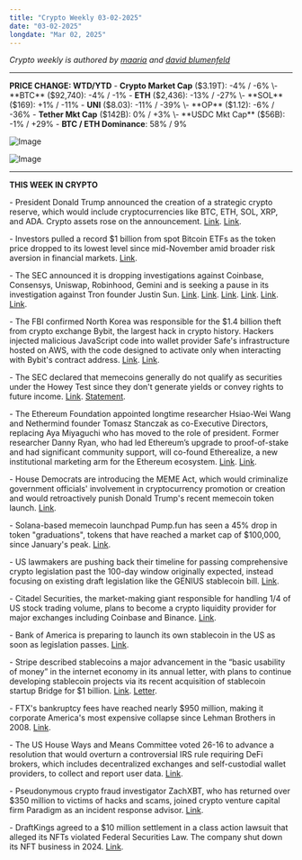 ```yaml
---
title: "Crypto Weekly 03-02-2025"
date: "03-02-2025"
longdate: "Mar 02, 2025"
---
```


*Crypto weekly is authored by [maaria](https://x.com/maariabajwa) and [david blumenfeld](https://x.com/serdave_eth)*

---
**PRICE CHANGE: WTD/YTD**
\- **Crypto Market Cap** ($3.19T): -4% / -6%
\- **BTC** ($92,740): -4% / -1%
\- **ETH** ($2,436): -13% / -27%
\- **SOL** ($169): +1% / -11%
\- **UNI** ($8.03): -11% / -39%
\- **OP** ($1.12): -6% / -36%
\- **Tether Mkt Cap** ($142B): 0% / +3%
\- **USDC Mkt Cap** ($56B): -1% / +29%
\- **BTC / ETH Dominance**: 58% / 9%

![Image](/images/03-02-2025-1.png)

![Image](/images/03-02-2025-2.png)

---
**THIS WEEK IN CRYPTO**

\- President Donald Trump announced the creation of a strategic crypto reserve, which would include cryptocurrencies like BTC, ETH, SOL, XRP, and ADA. Crypto assets rose on the announcement. [Link](https://www.bloomberg.com/news/articles/2025-03-02/bitcoin-jumps-after-trump-pledges-strategic-us-crypto-reserve). [Link](https://www.cnbc.com/2025/03/02/trump-announces-strategic-crypto-reserve-including-bitcoin-solana-xrp-and-more.html).   
  
\- Investors pulled a record $1 billion from spot Bitcoin ETFs as the token price dropped to its lowest level since mid-November amid broader risk aversion in financial markets. [Link](https://www.bloomberg.com/news/articles/2025-02-26/bitcoin-etfs-see-record-1-billion-outflow-qqq-spy-gain).   
  
\- The SEC announced it is dropping investigations against Coinbase, Consensys, Uniswap, Robinhood, Gemini and is seeking a pause in its investigation against Tron founder Justin Sun. [Link](https://decrypt.co/308062/ethereum-consensys-sec-end-lawsuit). [Link](https://www.bloomberg.com/news/articles/2025-02-26/gemini-s-winklevoss-says-sec-closed-investigation-with-no-action). [Link](https://www.bloomberg.com/news/articles/2025-02-26/justin-sun-sec-seek-pause-in-case-against-crypto-entrepreneur). [Link](https://www.bloomberg.com/news/articles/2025-02-25/uniswap-says-the-sec-closes-probe-of-decentralized-finance-firm). [Link](https://www.theblock.co/post/343835/coinbase-case-officially-dropped-by-sec). [Link](https://decrypt.co/307477/sec-ends-robinhood-investigation-with-no-action).   
  
\- The FBI confirmed North Korea was responsible for the $1.4 billion theft from crypto exchange Bybit, the largest hack in crypto history. Hackers injected malicious JavaScript code into wallet provider Safe's infrastructure hosted on AWS, with the code designed to activate only when interacting with Bybit's contract address. [Link](https://decrypt.co/307990/fbi-links-north-korea-to-1-4-billion-bybit-crypto-heist). [Link](https://decrypt.co/307866/how-bybit-hacked-1-4-billion-ethereum).  
  
\- The SEC declared that memecoins generally do not qualify as securities under the Howey Test since they don't generate yields or convey rights to future income. [Link](https://www.theblock.co/post/343863/sec-says-memecoins-arent-securities-but-fraud-still-a-risk). [Statement](https://www.sec.gov/newsroom/speeches-statements/staff-statement-meme-coins#_ftn6).  
  
\- The Ethereum Foundation appointed longtime researcher Hsiao-Wei Wang and Nethermind founder Tomasz Stanczak as co-Executive Directors, replacing Aya Miyaguchi who has moved to the role of president. Former researcher Danny Ryan, who had led Ethereum’s upgrade to proof-of-stake and had significant community support, will co-found Etherealize, a new institutional marketing arm for the Ethereum ecosystem. [Link](https://www.coindesk.com/tech/2025/02/25/ethereum-foundation-s-aya-miyaguchi-leaving-executive-director-role). [Link](https://www.theblock.co/post/344070/ethereum-foundation-appoints-two-co-executive-directors-with-former-ef-researcher-danny-ryan-to-lead-etherealize-marketing-arm).  
  
\- House Democrats are introducing the MEME Act, which would criminalize government officials' involvement in cryptocurrency promotion or creation and would retroactively punish Donald Trump's recent memecoin token launch. [Link](https://decrypt.co/308083/house-dems-introduce-bill-to-ban-trump-congress-from-promoting-launching-meme-coins).   
  
\- Solana-based memecoin launchpad Pump.fun has seen a 45% drop in token "graduations", tokens that have reached a market cap of $100,000, since January's peak. [Link](https://www.theblock.co/post/343742/pump-fun-rapid-decline-graduating-tokens-memecoin-frenzy-fizzles-out).   
  
\- US lawmakers are pushing back their timeline for passing comprehensive crypto legislation past the 100-day window originally expected, instead focusing on existing draft legislation like the GENIUS stablecoin bill. [Link](https://decrypt.co/307948/us-lawmakers-delay-timeline-for-crypto-legislation).   
  
\- Citadel Securities, the market-making giant responsible for handling 1/4 of US stock trading volume, plans to become a crypto liquidity provider for major exchanges including Coinbase and Binance. [Link](https://www.bloomberg.com/news/articles/2025-02-24/crypto-citadel-securities-plans-to-trade-digital-coins-on-exchanges).   
  
\- Bank of America is preparing to launch its own stablecoin in the US as soon as legislation passes. [Link](https://decrypt.co/307856/bank-america-stablecoin-planned-ceo).   
  
\- Stripe described stablecoins a major advancement in the “basic usability of money” in the internet economy in its annual letter, with plans to continue developing stablecoin projects via its recent acquisition of stablecoin startup Bridge for $1 billion. [Link](https://www.theblock.co/post/343830/stripe-founders-john-patrick-collinson-stablecoins). [Letter](https://assets.stripeassets.com/fzn2n1nzq965/2pt3yIHthraqR1KwXgr98U/df10795aac0205789956c89e0dfc4f1a/Stripe-annual-letter-2024.pdf).   
  
\- FTX's bankruptcy fees have reached nearly $950 million, making it corporate America's most expensive collapse since Lehman Brothers in 2008. [Link](https://www.bloomberg.com/news/articles/2025-02-26/ftx-s-950-million-bankruptcy-fees-among-costliest-since-lehman?srnd=phx-crypto).   
  
\- The US House Ways and Means Committee voted 26-16 to advance a resolution that would overturn a controversial IRS rule requiring DeFi brokers, which includes decentralized exchanges and self-custodial wallet providers, to collect and report user data. [Link](https://www.theblock.co/post/343572/us-house-tax-committee-moves-forward-on-bill-to-overturn-controversial-crypto-irs-rule).   
  
\- Pseudonymous crypto fraud investigator ZachXBT, who has returned over $350 million to victims of hacks and scams, joined crypto venture capital firm Paradigm as an incident response advisor. [Link](https://www.theblock.co/post/343513/onchain-sleuth-zachxbt-joins-crypto-vc-firm-paradigm-as-incident-response-advisor).   
  
\- DraftKings agreed to a $10 million settlement in a class action lawsuit that alleged its NFTs violated Federal Securities Law. The company shut down its NFT business in 2024. [Link](https://decrypt.co/308289/draftkings-agrees-to-settle-nft-lawsuit).